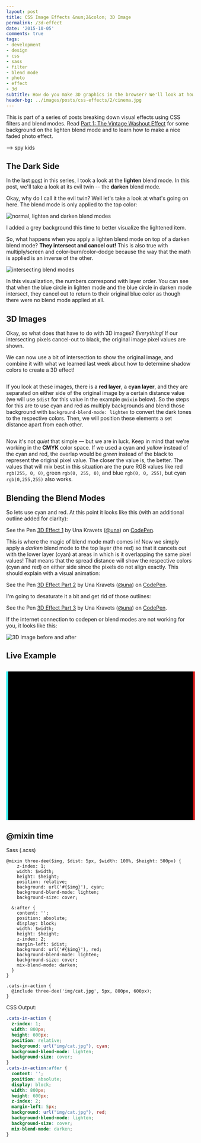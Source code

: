 ```yaml
---
layout: post
title: CSS Image Effects &num;2&colon; 3D Image
permalink: /3d-effect
date: '2015-10-05'
comments: true
tags:
- development
- design
- css
- sass
- filter
- blend mode
- photo
- effect
- 3d
subtitle: How do you make 3D graphics in the browser? We'll look at how blend modes work together to create this effect.
header-bg: ../images/posts/css-effects/2/cinema.jpg
---
```


This is part of a series of posts breaking down visual effects using CSS filters and blend modes. Read [Part 1: The Vintage Washout Effect](/vintage-washout) for some background on the lighten blend mode and to learn how to make a nice faded photo effect.

--> spy kids

## The Dark Side

In the last [post](/vintage-washout) in this series, I took a look at the **lighten** blend mode. In this post, we'll take a look at its evil twin -- the **darken** blend mode.

Okay, why do I call it the evil twin? Well let's take a look at what's going on here. The blend mode is only applied to the top color:

![normal, lighten and darken blend modes](../images/posts/css-effects/2/blendmodes--list.png)

<p class="caption">I added a grey background this time to better visualize the lightened item.</p>

So, what happens when you apply a lighten blend mode on top of a darken blend mode? **They intersect and cancel out!** This is also true with multiply/screen and color-burn/color-dodge because the way that the math is applied is an inverse of the other.

![intersecting blend modes](../images/posts/css-effects/2/blendmodes--lightendarken.png)

In this visualization, the numbers correspond with layer order. You can see that when the blue circle in lighten mode and the blue circle in darken mode intersect, they cancel out to return to their original blue color as though there were no blend mode applied at all.

## 3D Images

Okay, so what does that have to do with 3D images? *Everything!* If our intersecting pixels cancel-out to black, the original image pixel values are shown.

We can now use a bit of intersection to show the original image, and combine it with what we learned last week about how to determine shadow colors to create a 3D effect!

<img style="max-width: 600px" src="../images/posts/css-effects/2/3D-Avatar-movie.jpg" alt="" class="right">

If you look at these images, there is a **red layer**, a **cyan layer**, and they are separated on either side of the original image by a certain distance value (we will use `$dist` for this value in the example `@mixin` below). So the steps for this are to use cyan and red as multiply backgrounds and blend those background with `background-blend-mode: lighten` to convert the dark tones to the respective colors. Then, we will position these elements a set distance apart from each other.

<img style="max-width: 600px" src="../images/posts/css-effects/2/color-modes.jpg" alt="" class="left">

Now it's not *quiet* that simple &mdash; but we are in luck. Keep in mind that we're working in the **CMYK** color space. If we used a cyan and *yellow* instead of the cyan and red, the overlap would be *green* instead of the black to represent the original pixel value. The closer the value is, the better. The values that will mix best in this situation are the pure RGB values like red `rgb(255, 0, 0)`, green `rgb(0, 255, 0)`, and blue `rgb(0, 0, 255)`, but cyan `rgb(0,255,255)` also works.


## Blending the Blend Modes

So lets use cyan and red. At this point it looks like this (with an additional outline added for clarity):

<p data-height="490" data-theme-id="5255" data-slug-hash="MapmeJ" data-default-tab="result" data-user="una" class='codepen'>See the Pen <a href='http://codepen.io/una/pen/MapmeJ/'>3D Effect 1</a> by Una Kravets (<a href='http://codepen.io/una'>@una</a>) on <a href='http://codepen.io'>CodePen</a>.</p>
<script async src="//assets.codepen.io/assets/embed/ei.js"></script>

This is where the magic of blend mode math comes in! Now we simply apply a *darken* blend mode to the top layer (the red) so that it cancels out with the lower layer (cyan) at areas in which is it overlapping the same pixel values! That means that the spread distance will show the respective colors (cyan and red) on either side since the pixels do not align exactly. This should explain with a visual animation:

<p data-height="487" data-theme-id="5255" data-slug-hash="epvReb" data-default-tab="result" data-user="una" class='codepen'>See the Pen <a href='http://codepen.io/una/pen/epvReb/'>3D Effect Part 2</a> by Una Kravets (<a href='http://codepen.io/una'>@una</a>) on <a href='http://codepen.io'>CodePen</a>.</p>
<script async src="//assets.codepen.io/assets/embed/ei.js"></script>

I'm going to desaturate it a bit and get rid of those outlines:

<p data-height="495" data-theme-id="5255" data-slug-hash="bVqRLY" data-default-tab="result" data-user="una" class='codepen'>See the Pen <a href='http://codepen.io/una/pen/bVqRLY/'>3D Effect Part 3</a> by Una Kravets (<a href='http://codepen.io/una'>@una</a>) on <a href='http://codepen.io'>CodePen</a>.</p>
<script async src="//assets.codepen.io/assets/embed/ei.js"></script>

If the internet connection to codepen or blend modes are not working for you, it looks like this:

![3D image before and after](../images/posts/css-effects/2/beforeafter-3D.jpg)

## Live Example

<figure class="threeD-effect">
</figure>

<style contenteditable class="live-code">/* you can edit me!
there are some nice effects if you
play around with colors
(like lightgreens and purples)
*/

.threeD-effect {
  margin: 30px auto 0;
  display: block;
  position: relative;
  width: 100%;
  height: 400px;
  -webkit-filter: saturate(0.75);
          filter: saturate(0.75);
  z-index: 1;
  background: url('../images/posts/css-effects/2/robot.jpg'), cyan;
  background-blend-mode: lighten;
  background-size: cover;
}
.threeD-effect:after {
  content: '';
  position: absolute;
  display: block;
  width: 100%;
  height: 400px;
  z-index: 2;
  background: url('../images/posts/css-effects/2/robot.jpg'), red;
  background-blend-mode: lighten;
  margin-left: 5px;
  background-size: cover;
  mix-blend-mode: darken;
}
</style>

## @mixin time

Sass (.scss)

```
@mixin three-dee($img, $dist: 5px, $width: 100%, $height: 500px) {
    z-index: 1;
    width: $width;
    height: $height;
    position: relative;
    background: url('#{$img}'), cyan;
    background-blend-mode: lighten;
    background-size: cover;

  &:after {
    content: '';
    position: absolute;
    display: block;
    width: $width;
    height: $height;
    z-index: 2;
    margin-left: $dist;
    background: url('#{$img}'), red;
    background-blend-mode: lighten;
    background-size: cover;
    mix-blend-mode: darken;
  }
}

.cats-in-action {
  @include three-dee('img/cat.jpg', 5px, 800px, 600px);
}
```

CSS Output:

```css
.cats-in-action {
  z-index: 1;
  width: 800px;
  height: 600px;
  position: relative;
  background: url("img/cat.jpg"), cyan;
  background-blend-mode: lighten;
  background-size: cover;
}
.cats-in-action:after {
  content: '';
  position: absolute;
  display: block;
  width: 800px;
  height: 600px;
  z-index: 2;
  margin-left: 5px;
  background: url("img/cat.jpg"), red;
  background-blend-mode: lighten;
  background-size: cover;
  mix-blend-mode: darken;
}
```